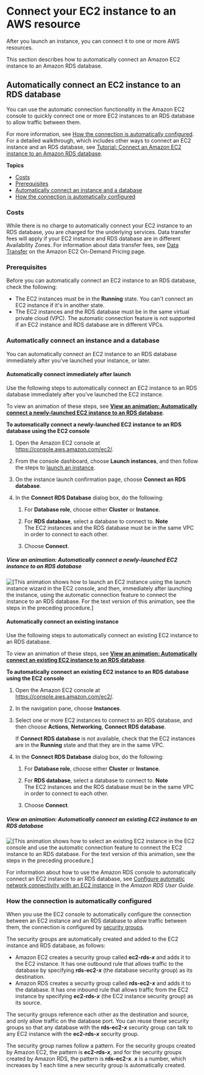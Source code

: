 # Connect your EC2 instance to an AWS resource<a name="connect-instance-to-resources"></a>

After you launch an instance, you can connect it to one or more AWS resources\.

This section describes how to automatically connect an Amazon EC2 instance to an Amazon RDS database\. 

## Automatically connect an EC2 instance to an RDS database<a name="connect-ec2-instance-to-rds-database"></a>

You can use the automatic connection functionality in the Amazon EC2 console to quickly connect one or more EC2 instances to an RDS database to allow traffic between them\.

For more information, see [How the connection is automatically configured](#how-traffic-is-enabled-between-instance-and-database)\. For a detailed walkthrough, which includes other ways to connect an EC2 instance and an RDS database, see [Tutorial: Connect an Amazon EC2 instance to an Amazon RDS database](tutorial-connect-ec2-instance-to-rds-database.md)\.

**Topics**
+ [Costs](#costs)
+ [Prerequisites](#prerequisites)
+ [Automatically connect an instance and a database](#automatically-connect-instance-and-database)
+ [How the connection is automatically configured](#how-traffic-is-enabled-between-instance-and-database)

### Costs<a name="costs"></a>

While there is no charge to automatically connect your EC2 instance to an RDS database, you are charged for the underlying services\. Data transfer fees will apply if your EC2 instance and RDS database are in different Availability Zones\. For information about data transfer fees, see [Data Transfer](http://aws.amazon.com/ec2/pricing/on-demand/#Data_Transfer) on the Amazon EC2 On\-Demand Pricing page\.

### Prerequisites<a name="prerequisites"></a>

Before you can automatically connect an EC2 instance to an RDS database, check the following:
+ The EC2 instances must be in the **Running** state\. You can't connect an EC2 instance if it's in another state\.
+ The EC2 instances and the RDS database must be in the same virtual private cloud \(VPC\)\. The automatic connection feature is not supported if an EC2 instance and RDS database are in different VPCs\.

### Automatically connect an instance and a database<a name="automatically-connect-instance-and-database"></a>

You can automatically connect an EC2 instance to an RDS database immediately after you've launched your instance, or later\.

#### Automatically connect immediately after launch<a name="automatically-connect-instance-and-database-after-launch"></a>

Use the following steps to automatically connect an EC2 instance to an RDS database immediately after you've launched the EC2 instance\.

To view an animation of these steps, see **[View an animation: Automatically connect a newly\-launched EC2 instance to an RDS database](#automatically-connect-ec2-rds-after-launch)**\.

**To automatically connect a newly\-launched EC2 instance to an RDS database using the EC2 console**

1. Open the Amazon EC2 console at [https://console\.aws\.amazon\.com/ec2/](https://console.aws.amazon.com/ec2/)\.

1. From the console dashboard, choose **Launch instances**, and then follow the steps to [launch an instance](ec2-launch-instance-wizard.md#liw-quickly-launch-instance)\.

1. On the instance launch confirmation page, choose **Connect an RDS database**\.

1. In the **Connect RDS Database** dialog box, do the following:

   1. For **Database role**, choose either **Cluster** or **Instance**\.

   1. For **RDS database**, select a database to connect to\.
**Note**  
The EC2 instances and the RDS database must be in the same VPC in order to connect to each other\.

   1. Choose **Connect**\.

##### View an animation: Automatically connect a newly\-launched EC2 instance to an RDS database<a name="automatically-connect-ec2-rds-after-launch"></a>

![\[This animation shows how to launch an EC2 instance using the launch instance wizard in the EC2 console, and then, immediately after launching the instance, using the automatic connection feature to connect the instance to an RDS database. For the text version of this animation, see the steps in the preceding procedure.\]](http://docs.aws.amazon.com/AWSEC2/latest/UserGuide/images/automatically-connect-ec2-rds-after-launch.gif)

#### Automatically connect an existing instance<a name="automatically-connect-instance-and-database-later"></a>

Use the following steps to automatically connect an existing EC2 instance to an RDS database\.

To view an animation of these steps, see **[View an animation: Automatically connect an existing EC2 instance to an RDS database](#automatically-connect-ec2-rds-later)**\.

**To automatically connect an existing EC2 instance to an RDS database using the EC2 console**

1. Open the Amazon EC2 console at [https://console\.aws\.amazon\.com/ec2/](https://console.aws.amazon.com/ec2/)\.

1. In the navigation pane, choose **Instances**\.

1. Select one or more EC2 instances to connect to an RDS database, and then choose **Actions**, **Networking**, **Connect RDS database**\.

   If **Connect RDS database** is not available, check that the EC2 instances are in the **Running** state and that they are in the same VPC\.

1. In the **Connect RDS Database** dialog box, do the following:

   1. For **Database role**, choose either **Cluster** or **Instance**\.

   1. For **RDS database**, select a database to connect to\.
**Note**  
The EC2 instances and the RDS database must be in the same VPC in order to connect to each other\.

   1. Choose **Connect**\.

##### View an animation: Automatically connect an existing EC2 instance to an RDS database<a name="automatically-connect-ec2-rds-later"></a>

![\[This animation shows how to select an existing EC2 instance in the EC2 console and use the automatic connection feature to connect the EC2 instance to an RDS database. For the text version of this animation, see the steps in the preceding procedure.\]](http://docs.aws.amazon.com/AWSEC2/latest/UserGuide/images/automatically-connect-ec2-rds-later.gif)

For information about how to use the Amazon RDS console to automatically connect an EC2 instance to an RDS database, see [Configure automatic network connectivity with an EC2 instance](https://docs.aws.amazon.com/AmazonRDS/latest/UserGuide/USER_CreateDBInstance.html#USER_CreateDBInstance.Prerequisites.VPC.Automatic) in the *Amazon RDS User Guide*\.

### How the connection is automatically configured<a name="how-traffic-is-enabled-between-instance-and-database"></a>

When you use the EC2 console to automatically configure the connection between an EC2 instance and an RDS database to allow traffic between them, the connection is configured by [security groups](ec2-security-groups.md)\.

The security groups are automatically created and added to the EC2 instance and RDS database, as follows:
+ Amazon EC2 creates a security group called **ec2\-rds\-*x*** and adds it to the EC2 instance\. It has one outbound rule that allows traffic to the database by specifying **rds\-ec2\-*x*** \(the database security group\) as its destination\.
+ Amazon RDS creates a security group called **rds\-ec2\-*x*** and adds it to the database\. It has one inbound rule that allows traffic from the EC2 instance by specifying **ec2\-rds\-*x*** \(the EC2 instance security group\) as its source\.

The security groups reference each other as the destination and source, and only allow traffic on the database port\. You can reuse these security groups so that any database with the **rds\-ec2\-*x*** security group can talk to any EC2 instance with the **ec2\-rds\-*x*** security group\.

The security group names follow a pattern\. For the security groups created by Amazon EC2, the pattern is **ec2\-rds\-*x***, and for the security groups created by Amazon RDS, the pattern is **rds\-ec2\-*x***\. ***x*** is a number, which increases by 1 each time a new security group is automatically created\.